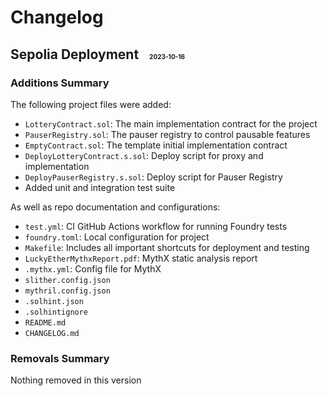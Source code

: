 # Changelog

## Sepolia Deployment <span style="font-size: 10px; margin-left: 12px;">2023-10-16</span>


### Additions Summary

The following project files were added:

- `LotteryContract.sol`: The main implementation contract for the project
- `PauserRegistry.sol`: The pauser registry to control pausable features
- `EmptyContract.sol`: The template initial implementation contract
- `DeployLotteryContract.s.sol`: Deploy script for proxy and implementation
- `DeployPauserRegistry.s.sol`: Deploy script for Pauser Registry
- Added unit and integration test suite

As well as repo documentation and configurations:

- `test.yml`: CI GitHub Actions workflow for running Foundry tests
- `foundry.toml`: Local configuration for project
- `Makefile`: Includes all important shortcuts for deployment and testing
- `LuckyEtherMythxReport.pdf`: MythX static analysis report
- `.mythx.yml`: Config file for MythX
- `slither.config.json`
- `mythril.config.json` 
- `.solhint.json`
- `.solhintignore`
- `README.md`
- `CHANGELOG.md`


### Removals Summary

Nothing removed in this version
